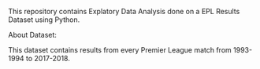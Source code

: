 This repository contains Explatory Data Analysis done on a EPL Results Dataset using Python.

About Dataset:

This dataset contains results from every Premier League match from 1993-1994 to 2017-2018.



